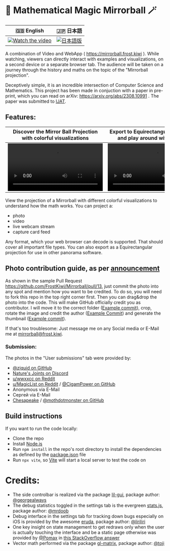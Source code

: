 # 🔮 Mathematical Magic Mirrorball 🪄
| 🇬🇧 English | 🇯🇵 日本語 |
| ------------- | ------------- |
| [![Watch the video](https://img.youtube.com/vi/rJPKTCdk-WI/0.jpg)](https://www.youtube.com/watch?v=rJPKTCdk-WI)  | [![日本語版](https://img.youtube.com/vi/cmZcnhFycw8/0.jpg)](https://www.youtube.com/watch?v=cmZcnhFycw8)  |

A combination of Video and WebApp ( https://mirrorball.frost.kiwi ). While watching, viewers can directly interact with examples and visualizations, on a second device or a separate browser tab.
The audience will be taken on a journey through the history and maths on the topic of the "Mirrorball projection".

Deceptively simple, it is an incredible intersection of Computer Science and Mathematics. This project has been made in conjuction with a paper in pre-print, which you can read on arXiv: https://arxiv.org/abs/2308.10991 . The paper was submitted to [IJAT](https://www.fujipress.jp/ijat/).

## Features:
| Discover the Mirror Ball Projection with colorful visualizations | Export to Equirectangular / Lat-Long and play around with rotations |
| ------------- | ------------- |
| <video src="https://github.com/FrostKiwi/Mirrorball/assets/60887273/a3a23182-7316-4ccd-8815-1c75ede86622"> | <video src="https://github.com/FrostKiwi/Mirrorball/assets/60887273/321b781b-a91e-42f6-941b-c6c7ee3ad6a4"> |

View the projection of a Mirrorball with different colorful visualizations to understand how the math works. You can project a:
 * photo
 * video
 * live webcam stream
 * capture card feed

Any format, which your web browser can decode is supported. That should cover all important file types. You can also export as a Equirectangular projection for use in other panorama software.

## Photo contribution guide, as per [announcement](https://youtu.be/rJPKTCdk-WI?t=1822)
As shown in the sample Pull Request https://github.com/FrostKiwi/Mirrorball/pull/13, just commit the photo into any spot and mention how you want to be credited. To do so, you will need to fork this repo in the top right corner first. Then you can drag&drop the photo into the code. This will make GitHub officially credit you as contributor. I will move it to the correct folder ([Example commit](https://github.com/FrostKiwi/Mirrorball/commit/fc696841a197b9f00680e48aa3a2fbd5eec38d4b)), crop, rotate the image and credit the author ([Example Commit](https://github.com/FrostKiwi/Mirrorball/commit/425070687f39233e1583a73c37c2872e4ef9cbee)) and generate the thumbnail ([Example commit](https://github.com/FrostKiwi/Mirrorball/commit/e66261f7d8b7e00373bb9fd14e14ae6c9e90fc53)).

If that's too troublesome: Just message me on any Social media or E-Mail me at mirrorball@frost.kiwi.
### Submission:
The photos in the "User submissions" tab were provided by:
 * [@zjquid on GitHub](https://github.com/zjquid)
 * [Nature's Joints on Discord](https://discordapp.com/users/1142199521930137713)
 * [u/wwxxcc on Reddit](https://www.reddit.com/user/wwxxcc)
 * [u/MagicList on Reddit](https://www.reddit.com/user/MagicList/) / [@CigamPower on GitHub](https://github.com/CigamPower/)
 * Anonymous via E-Mail
 * Сергей via E-Mail
 * [Chesapeake](https://moth.monster/about/) / [@mothdotmonster on GitHub](https://github.com/mothdotmonster)

## Build instructions
If you want to run the code locally:
 * Clone the repo
 * Install [Node.js](https://nodejs.org/en)
 * Run `npm install` in the repo's root directory to install the dependencies as defined by the [package.json](https://github.com/FrostKiwi/Mirrorball/blob/main/package.json) file
 * Run `npx vite`, so [Vite](https://github.com/vitejs/vite) will start a local server to test the code on

# Credits:
 * The side controlbar is realized via the package [lil-gui](https://github.com/georgealways/lil-gui), package author: [@georgealways](https://github.com/georgealways)
 * The debug statistics toggled in the settings tab is the evergreen [stats.js](https://github.com/mrdoob/stats.js), package author: [@mrdoob](https://github.com/mrdoob)
 * Debug interface in the settings tab for tracking down bugs especially on iOS is provided by the awesome [eruda](https://github.com/liriliri/eruda), package author: [@liriliri](https://github.com/liriliri)
 * One key insight on state management to get redraws only when the user is actually touching the interface and be a static page otherwise was provided by [@Pomax](https://github.com/Pomax) in [this StackOverflow answer](https://stackoverflow.com/a/76633986/6240779)
 * Vector math performed via the package [gl-matrix](https://github.com/toji/gl-matrix), package author: [@toji](https://github.com/toji)
